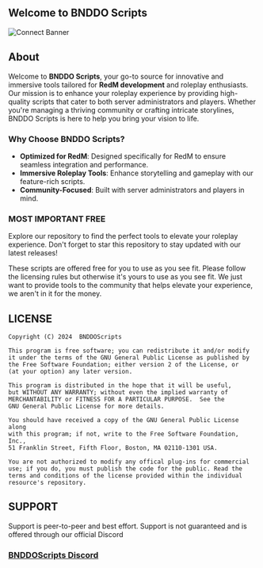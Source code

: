 ## Welcome to BNDDO Scripts 

![Connect Banner](https://i.ibb.co/WNpXz9J8/connect-banner.png)

## About

Welcome to **BNDDO Scripts**, your go-to source for innovative and immersive tools tailored for **RedM development** and roleplay enthusiasts. Our mission is to enhance your roleplay experience by providing high-quality scripts that cater to both server administrators and players. Whether you're managing a thriving community or crafting intricate storylines, BNDDO Scripts is here to help you bring your vision to life.

### Why Choose BNDDO Scripts?
- **Optimized for RedM**: Designed specifically for RedM to ensure seamless integration and performance.
- **Immersive Roleplay Tools**: Enhance storytelling and gameplay with our feature-rich scripts.
- **Community-Focused**: Built with server administrators and players in mind.

### MOST IMPORTANT FREE

Explore our repository to find the perfect tools to elevate your roleplay experience. Don't forget to star this repository to stay updated with our latest releases!

These scripts are offered free for you to use as you see fit. Please follow the licensing rules but otherwise it's yours to use as you see fit. We just want to provide tools to the community that helps elevate your experience, we aren't in it for the money.

## LICENSE
```
Copyright (C) 2024  BNDDOScripts

This program is free software; you can redistribute it and/or modify
it under the terms of the GNU General Public License as published by
the Free Software Foundation; either version 2 of the License, or
(at your option) any later version.

This program is distributed in the hope that it will be useful,
but WITHOUT ANY WARRANTY; without even the implied warranty of
MERCHANTABILITY or FITNESS FOR A PARTICULAR PURPOSE.  See the
GNU General Public License for more details.

You should have received a copy of the GNU General Public License along
with this program; if not, write to the Free Software Foundation, Inc.,
51 Franklin Street, Fifth Floor, Boston, MA 02110-1301 USA.

You are not authorized to modify any offical plug-ins for commercial use; if you do, you must publish the code for the public. Read the terms and conditions of the license provided within the individual resource's repository.
```

## SUPPORT

Support is peer-to-peer and best effort. Support is not guaranteed and is offered through our official Discord

### [BNDDOScripts Discord](https://discord.com/invite/HwH28T8ffd)


